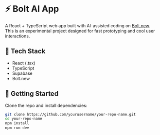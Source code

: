 # ⚡ Bolt AI App

A React + TypeScript web app built with AI-assisted coding on [Bolt.new](https://bolt.new). This is an experimental project designed for fast prototyping and cool user interactions.

## 🧠 Tech Stack

- React (.tsx)
- TypeScript
- Supabase
- Bolt.new

## 🚀 Getting Started

Clone the repo and install dependencies:

```bash
git clone https://github.com/yourusername/your-repo-name.git
cd your-repo-name
npm install
npm run dev
